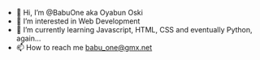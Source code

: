 - 👋 Hi, I’m @BabuOne aka Oyabun Oski
- 👀 I’m interested in Web Development
- 🌱 I’m currently learning Javascript, HTML, CSS and eventually Python, again...
- 📫 How to reach me babu_one@gmx.net

<!---
BabuOne/BabuOne is a ✨ special ✨ repository because its `README.md` (this file) appears on your GitHub profile.
You can click the Preview link to take a look at your changes.
--->
